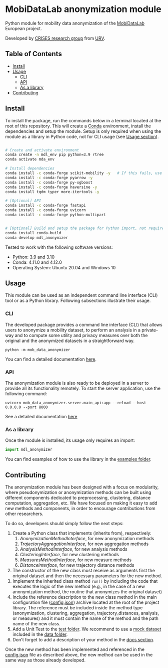 # MobiDataLab anonymization module
Python module for mobility data anonymization of the [MobiDataLab](https://mobidatalab.eu/) European project.

Developed by [CRISES research group](https://crises-deim.urv.cat/web/) from [URV](https://www.urv.cat/en/).


## Table of Contents
- [Install](#install)
- [Usage](#usage)
  - [CLI](#cli)
  - [API](#api)
  - [As a library](#as-a-library)
- [Contributing](#contributing)

## Install
To install the package, run the commands below in a terminal located at the root of this repository.
This will create a <a href="https://docs.conda.io/projects/conda/en/latest/">Conda</a> environment, install the dependencies and setup the module.
Setup is only required when using the module as a library in Python code, not for CLI usage (see [Usage section](#usage)).
```bash

# Create and activate environment
conda create -n mdl_env pip python=3.9 rtree
conda activate mda_env

# Install dependencies
conda install -c conda-forge scikit-mobility -y   # If this fails, use "pip install scikit-mobility"
conda install -c conda-forge pyarrow -y
conda install -c conda-forge py-xgboost
conda install -c conda-forge haversine -y
conda install tqdm typer more-itertools -y

# [Optional] API
conda install -c conda-forge fastapi
conda install -c conda-forge uvicorn
conda install -c conda-forge python-multipart


# [Optional] Build and setup the package for Python import, not required for CLI usage
conda install conda-build
conda develop mdl_anonymizer
```

Tested to work with the following software versions:
* Python: 3.9 and 3.10
* Conda: 4.11.0 and 4.12.0
* Operating System: Ubuntu 20.04 and Windows 10

## Usage
This module can be used as an independent command line interface (CLI) tool or as a Python library.
Following subsections illustrate their usage.

### CLI
The developed package provides a command line interface (CLI) that allows users to anonymize a mobility dataset, to perform an analysis in a private-way and to compute some utility and privacy measures over both the original and the anonymized datasets in a straightforward way. 
```
python -m mob_data_anonymizer
```
You can find a detailed documentation [here](docs/README.md).

### API

The anonymization module is also ready to be deployed in a server to provide all its functionality remotely.
To start the server application, use the following command:

```
uvicorn mob_data_anonymizer.server.main_api:app --reload --host 0.0.0.0 --port 8000
```

See a detailed documentation [here](docs/API.md)

### As a library
Once the module is installed, its usage only requires an import:

```python
import mdl_anonymizer
```
You can find examples of how to use the library in the [examples folder](examples).

## Contributing
The anonymization module has been designed with a focus on modularity, where pseudonymization or anonymization methods can be built using different components dedicated to preprocessing, clustering, distance computation, aggregation, etc. We have focused on making it easy to add new methods and components, in order to encourage contributions from other researchers.

To do so, developers should simply follow the next steps:
1. Create a Python class that implements (inherits from), respectively:
   1.	*AnonymizationMethodInterface*, for new anonymization methods
   2.	*TrajectoryAggregationInterface*, for new aggregation methods
   3.	*AnalysisMethodInterface*, for new analysis methods
   4.	*ClusteringInterface*, for new clustering methods
   5.	*MeasuresMethodInterface*, for new measure methods
   6.	*DistanceInterface*, for new trajectory distance methods
2. The constructor of the new class must receive as arguments first the original dataset and then the necessary parameters for the new method.
3. Implement the inherited class method `run()` by including the code that executes the logic of the new method (e.g., in the case of a new anonymization method, the routine that anonymizes the original dataset)
4. Include the reference description to the new class method in the main configuration file ([config.json](mdl_anonymizer/config.json)) archive located at the root of the project library. The reference must be included inside the method type (anonymization, clustering, aggregation, trajectory_distances, analysis, or measures) and it must contain the name of the method and the path name of the new class.
5. Add a Unit Test to the [test folder](tests). We recommend to use a [mock dataset](examples/data/mock_dataset.csv) included in the [data folder](examples/data).
6. Don't forget to add a description of your method in the [docs section](docs).

Once the new method has been implemented and referenced in the [config.json](mdl_anonymizer/config.json) file as described above, the new method can be used in the same way as those already developed.  

